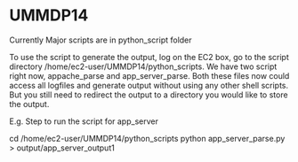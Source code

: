 UMMDP14
=======

Currently Major scripts are in python_script folder

To use the script to generate the output, log on the EC2 box,
go to the script directory /home/ec2-user/UMMDP14/python_scripts.
We have two script right now, appache_parse and app_server_parse.
Both these files now could access all logfiles and generate output
without using any other shell scripts. But you still need to redirect
the output to a directory you would like to store the output.

E.g.
Step to run the script for app_server

cd /home/ec2-user/UMMDP14/python_scripts
python app_server_parse.py > output/app_server_output1
